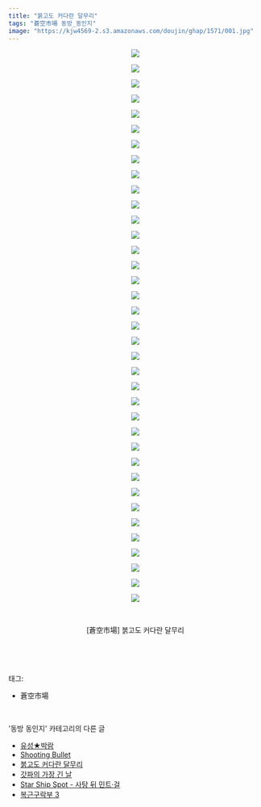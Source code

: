 ```yaml
---
title: "붉고도 커다란 달무리"
tags: "蒼空市場 동방_동인지"
image: "https://kjw4569-2.s3.amazonaws.com/doujin/ghap/1571/001.jpg"
---
```

<div class="article">
<p style="text-align: center; clear: none; float: none;"><img src="{{ site.imgserver9 }}/ghap/1571/001.jpg"/></p>
<p style="text-align: center; clear: none; float: none;"><img src="{{ site.imgserver9 }}/ghap/1571/002.jpg"/></p>
<p style="text-align: center; clear: none; float: none;"><img src="{{ site.imgserver9 }}/ghap/1571/003.jpg"/></p>
<p style="text-align: center; clear: none; float: none;"><img src="{{ site.imgserver9 }}/ghap/1571/004.jpg"/></p>
<p style="text-align: center; clear: none; float: none;"><img src="{{ site.imgserver9 }}/ghap/1571/005.jpg"/></p>
<p style="text-align: center; clear: none; float: none;"><img src="{{ site.imgserver9 }}/ghap/1571/006.jpg"/></p>
<p style="text-align: center; clear: none; float: none;"><img src="{{ site.imgserver9 }}/ghap/1571/007.jpg"/></p>
<p style="text-align: center; clear: none; float: none;"><img src="{{ site.imgserver9 }}/ghap/1571/008.jpg"/></p>
<p style="text-align: center; clear: none; float: none;"><img src="{{ site.imgserver9 }}/ghap/1571/009.jpg"/></p>
<p style="text-align: center; clear: none; float: none;"><img src="{{ site.imgserver9 }}/ghap/1571/010.jpg"/></p>
<p style="text-align: center; clear: none; float: none;"><img src="{{ site.imgserver9 }}/ghap/1571/011.jpg"/></p>
<p style="text-align: center; clear: none; float: none;"><img src="{{ site.imgserver9 }}/ghap/1571/012.jpg"/></p>
<p style="text-align: center; clear: none; float: none;"><img src="{{ site.imgserver9 }}/ghap/1571/013.jpg"/></p>
<p style="text-align: center; clear: none; float: none;"><img src="{{ site.imgserver9 }}/ghap/1571/014.jpg"/></p>
<p style="text-align: center; clear: none; float: none;"><img src="{{ site.imgserver9 }}/ghap/1571/015.jpg"/></p>
<p style="text-align: center; clear: none; float: none;"><img src="{{ site.imgserver9 }}/ghap/1571/016.jpg"/></p>
<p style="text-align: center; clear: none; float: none;"><img src="{{ site.imgserver9 }}/ghap/1571/017.jpg"/></p>
<p style="text-align: center; clear: none; float: none;"><img src="{{ site.imgserver9 }}/ghap/1571/018.jpg"/></p>
<p style="text-align: center; clear: none; float: none;"><img src="{{ site.imgserver9 }}/ghap/1571/019.jpg"/></p>
<p style="text-align: center; clear: none; float: none;"><img src="{{ site.imgserver9 }}/ghap/1571/020.jpg"/></p>
<p style="text-align: center; clear: none; float: none;"><img src="{{ site.imgserver9 }}/ghap/1571/021.jpg"/></p>
<p style="text-align: center; clear: none; float: none;"><img src="{{ site.imgserver9 }}/ghap/1571/022.jpg"/></p>
<p style="text-align: center; clear: none; float: none;"><img src="{{ site.imgserver9 }}/ghap/1571/023.jpg"/></p>
<p style="text-align: center; clear: none; float: none;"><img src="{{ site.imgserver9 }}/ghap/1571/024.jpg"/></p>
<p style="text-align: center; clear: none; float: none;"><img src="{{ site.imgserver9 }}/ghap/1571/025.jpg"/></p>
<p style="text-align: center; clear: none; float: none;"><img src="{{ site.imgserver9 }}/ghap/1571/026.jpg"/></p>
<p style="text-align: center; clear: none; float: none;"><img src="{{ site.imgserver9 }}/ghap/1571/027.jpg"/></p>
<p style="text-align: center; clear: none; float: none;"><img src="{{ site.imgserver9 }}/ghap/1571/028.jpg"/></p>
<p style="text-align: center; clear: none; float: none;"><img src="{{ site.imgserver9 }}/ghap/1571/029.jpg"/></p>
<p style="text-align: center; clear: none; float: none;"><img src="{{ site.imgserver9 }}/ghap/1571/030.jpg"/></p>
<p style="text-align: center; clear: none; float: none;"><img src="{{ site.imgserver9 }}/ghap/1571/031.jpg"/></p>
<p style="text-align: center; clear: none; float: none;"><img src="{{ site.imgserver9 }}/ghap/1571/032.jpg"/></p>
<p style="text-align: center; clear: none; float: none;"><img src="{{ site.imgserver9 }}/ghap/1571/033.jpg"/></p>
<p style="text-align: center; clear: none; float: none;"><img src="{{ site.imgserver9 }}/ghap/1571/034.jpg"/></p>
<p style="text-align: center; clear: none; float: none;"><img src="{{ site.imgserver9 }}/ghap/1571/035.jpg"/></p>
<p style="text-align: center; clear: none; float: none;"><img src="{{ site.imgserver9 }}/ghap/1571/036.jpg"/></p>
<p style="text-align: center; clear: none; float: none;"><img src="{{ site.imgserver9 }}/ghap/1571/037.jpg"/></p>
<p style="text-align: center; clear: none; float: none;"><br/></p>
<p style="text-align: center; clear: none; float: none;">[蒼空市場] 붉고도 커다란 달무리</p>
<p><br/></p>
</div><br/>
<div class="tagTrail">
<p>태그: </p>
<ul>
<li>蒼空市場</li>
</ul>
</div><br/>
<div class="another">
<p>'동방 동인지' 카테고리의 다른 글</p>
<ul>
<li><a href="/ghap_1573">유성★박람</a></li>
<li><a href="/ghap_1572">Shooting Bullet</a></li>
<li><a href="/ghap_1571">붉고도 커다란 달무리</a></li>
<li><a href="/ghap_1570">갓파의 가장 긴 날</a></li>
<li><a href="/ghap_1569">Star Ship Spot - 사탕 뒤 민트·걸</a></li>
<li><a href="/ghap_1568">복근구락부 3</a></li>
</ul>
</div><br/>
<div class="cb_module cb_fluid">
<div class="cb_wrt cb_profile">
</div><!-- commentList close -->
</div><br/>
